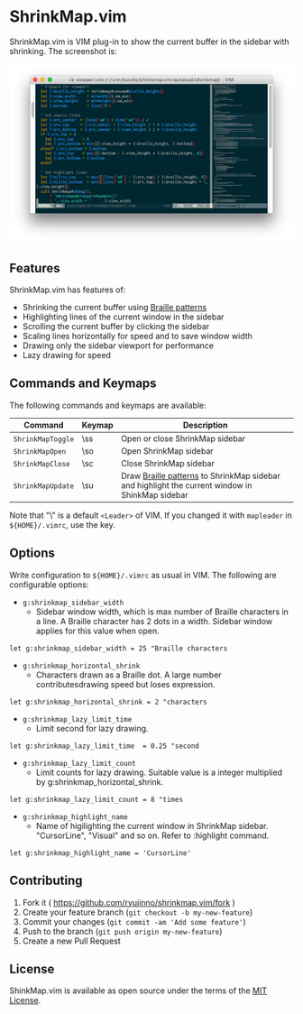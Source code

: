 # ShrinkMap.vim

ShrinkMap.vim is VIM plug-in to show the current buffer in the sidebar with shrinking.
The screenshot is:

![Screenshot](https://raw.githubusercontent.com/ryujinno/shrinkmap.vim/master/image/shrinkmap.png)

## Features

ShrinkMap.vim has features of:

* Shrinking the current buffer using [Braille patterns](https://en.wikipedia.org/wiki/Braille_Patterns)
* Highlighting lines of the current window in the sidebar
* Scrolling the current buffer by clicking the sidebar
* Scaling lines horizontally for speed and to save window width
* Drawing only the sidebar viewport for performance
* Lazy drawing for speed

## Commands and Keymaps

The following commands and keymaps are available:

| Command           | Keymap | Description                     |
|-------------------|--------|---------------------------------|
| `ShrinkMapToggle` | \\ss   | Open or close ShrinkMap sidebar |
| `ShrinkMapOpen`   | \\so   | Open ShrinkMap sidebar          |
| `ShrinkMapClose`  | \\sc   | Close ShrinkMap sidebar         |
| `ShrinkMapUpdate` | \\su   | Draw [Braille patterns](https://en.wikipedia.org/wiki/Braille_Patterns) to ShrinkMap sidebar and highlight the current window in ShinkMap sidebar |

Note that "\\" is a default `<Leader>` of VIM.
If you changed it with `mapleader` in `${HOME}/.vimrc`, use the key.

## Options

Write configuration to `${HOME}/.vimrc` as usual in VIM.
The following are configurable options:

* `g:shrinkmap_sidebar_width`
    * Sidebar window width, which is max number of Braille characters in a line.
      A Braille character has 2 dots in a width.
      Sidebar window applies for this value when open.

```VimL
let g:shrinkmap_sidebar_width = 25 "Braille characters
```

* `g:shrinkmap_horizontal_shrink`
    * Characters drawn as a Braille dot.
      A large number contributesdrawing speed but loses expression.

```VimL
let g:shrinkmap_horizontal_shrink = 2 "characters
```

* `g:shrinkmap_lazy_limit_time`
    * Limit second for lazy drawing.

```VimL
let g:shrinkmap_lazy_limit_time  = 0.25 "second
```

* `g:shrinkmap_lazy_limit_count`
    * Limit counts for lazy drawing.
      Suitable value is a integer multiplied by g:shrinkmap_horizontal_shrink.

```VimL
let g:shrinkmap_lazy_limit_count = 8 "times
```

* `g:shrinkmap_highlight_name`
    * Name of higilighting the current window in ShrinkMap sidebar.
      "CursorLine", "Visual" and so on. Refer to :highlight command.

```VimL
let g:shrinkmap_highlight_name = 'CursorLine'
```

## Contributing

1. Fork it ( https://github.com/ryujinno/shrinkmap.vim/fork )
2. Create your feature branch (`git checkout -b my-new-feature`)
3. Commit your changes (`git commit -am 'Add some feature'`)
4. Push to the branch (`git push origin my-new-feature`)
5. Create a new Pull Request

## License

ShinkMap.vim is available as open source under the terms of the [MIT License](http://opensource.org/licenses/MIT).

